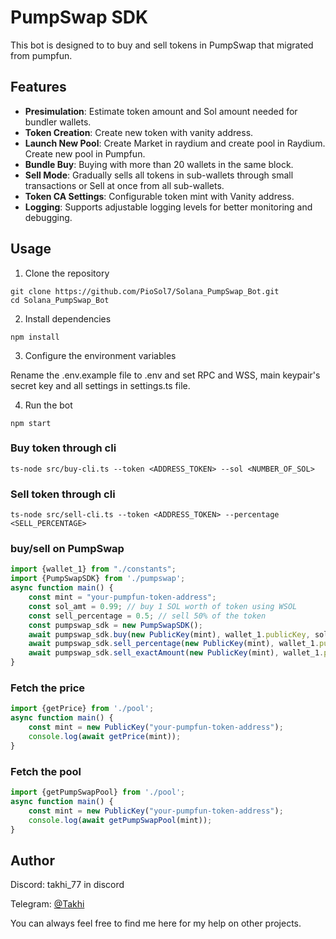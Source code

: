 # PumpSwap SDK

This bot is designed to to buy and sell tokens in PumpSwap that migrated from pumpfun.

## Features

- **Presimulation**: Estimate token amount and Sol amount needed for bundler wallets.
- **Token Creation**: Create new token with vanity address.
- **Launch New Pool**: Create Market in raydium and create pool in Raydium. Create new pool in Pumpfun.
- **Bundle Buy**: Buying with more than 20 wallets in the same block.
- **Sell Mode**: Gradually sells all tokens in sub-wallets through small transactions or Sell at once from all sub-wallets.
- **Token CA Settings**: Configurable token mint with Vanity address.
- **Logging**: Supports adjustable logging levels for better monitoring and debugging.

## Usage
1. Clone the repository
```
git clone https://github.com/PioSol7/Solana_PumpSwap_Bot.git
cd Solana_PumpSwap_Bot
```
2. Install dependencies
```
npm install
```
3. Configure the environment variables

Rename the .env.example file to .env and set RPC and WSS, main keypair's secret key and all settings in settings.ts file.

4. Run the bot

```
npm start
```
### Buy token through cli
`
ts-node src/buy-cli.ts --token <ADDRESS_TOKEN> --sol <NUMBER_OF_SOL>
`

### Sell token through cli
`
ts-node src/sell-cli.ts --token <ADDRESS_TOKEN> --percentage <SELL_PERCENTAGE>
`

### buy/sell on PumpSwap
```typescript
import {wallet_1} from "./constants";
import {PumpSwapSDK} from './pumpswap';
async function main() {
    const mint = "your-pumpfun-token-address";
    const sol_amt = 0.99; // buy 1 SOL worth of token using WSOL
    const sell_percentage = 0.5; // sell 50% of the token
    const pumpswap_sdk = new PumpSwapSDK();
    await pumpswap_sdk.buy(new PublicKey(mint), wallet_1.publicKey, sol_amt); // 0.99 sol
    await pumpswap_sdk.sell_percentage(new PublicKey(mint), wallet_1.publicKey, sell_percentage);
    await pumpswap_sdk.sell_exactAmount(new PublicKey(mint), wallet_1.publicKey, 1000); // 1000 token
}
```

### Fetch the price
```typescript
import {getPrice} from './pool';
async function main() {
    const mint = new PublicKey("your-pumpfun-token-address");   
    console.log(await getPrice(mint));
}
```

### Fetch the pool
```typescript
import {getPumpSwapPool} from './pool';
async function main() {
    const mint = new PublicKey("your-pumpfun-token-address");   
    console.log(await getPumpSwapPool(mint));
}
```

## Author
    
Discord: takhi_77 in discord
    
Telegram: [@Takhi](https://t.me/@takhi_77)
    
You can always feel free to find me here for my help on other projects.


